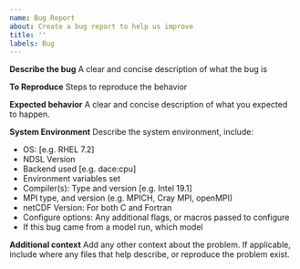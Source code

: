 ```yaml
---
name: Bug Report
about: Create a bug report to help us improve
title: ''
labels: Bug
---
```


**Describe the bug**
A clear and concise description of what the bug is

**To Reproduce**
Steps to reproduce the behavior

**Expected behavior**
A clear and concise description of what you expected to happen.

**System Environment**
Describe the system environment, include:
- OS: [e.g. RHEL 7.2]
- NDSL Version
- Backend used [e.g. dace:cpu]
- Environment variables set
- Compiler(s): Type and version [e.g. Intel 19.1]
- MPI type, and version (e.g. MPICH, Cray MPI, openMPI)
- netCDF Version: For both C and Fortran
- Configure options: Any additional flags, or macros passed to configure
- If this bug came from a model run, which model

**Additional context**
Add any other context about the problem.  If applicable, include where any files
that help describe, or reproduce the problem exist.
